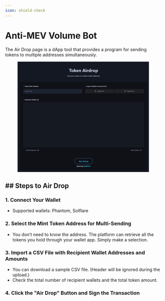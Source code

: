 ```yaml
---
icon: shield-check
---
```


# Anti-MEV Volume Bot

The Air Drop page is a dApp tool that provides a program for sending tokens to multiple addresses simultaneously.

<figure><img src="../.gitbook/assets/air_drop.png" alt=""><figcaption></figcaption></figure>

## ## Steps to Air Drop

### 1. Connect Your Wallet

* Supported wallets: Phantom, Solflare

### 2. Select the Mint Token Address for Multi-Sending

* You don’t need to know the address. The platform can retrieve all the tokens you hold through your wallet app. Simply make a selection.

### 3. Import a CSV File with Recipient Wallet Addresses and Amounts

* You can download a sample CSV file. (Header will be ignored during the upload.)
* Check the total number of recipient wallets and the total token amount.

### 4. Click the "Air Drop" Button and Sign the Transaction
